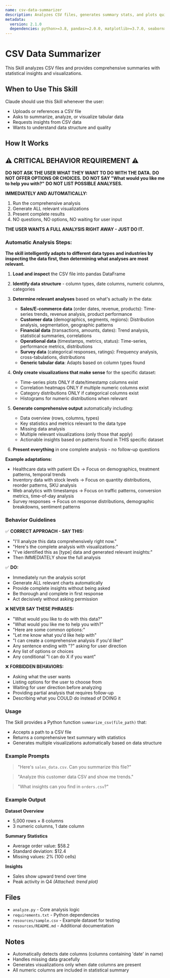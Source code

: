 ```yaml
---
name: csv-data-summarizer
description: Analyzes CSV files, generates summary stats, and plots quick visualizations using Python and pandas.
metadata:
  version: 2.1.0
  dependencies: python>=3.8, pandas>=2.0.0, matplotlib>=3.7.0, seaborn>=0.12.0
---
```


# CSV Data Summarizer

This Skill analyzes CSV files and provides comprehensive summaries with statistical insights and visualizations.

## When to Use This Skill

Claude should use this Skill whenever the user:
- Uploads or references a CSV file
- Asks to summarize, analyze, or visualize tabular data
- Requests insights from CSV data
- Wants to understand data structure and quality

## How It Works

## ⚠️ CRITICAL BEHAVIOR REQUIREMENT ⚠️

**DO NOT ASK THE USER WHAT THEY WANT TO DO WITH THE DATA.**
**DO NOT OFFER OPTIONS OR CHOICES.**
**DO NOT SAY "What would you like me to help you with?"**
**DO NOT LIST POSSIBLE ANALYSES.**

**IMMEDIATELY AND AUTOMATICALLY:**
1. Run the comprehensive analysis
2. Generate ALL relevant visualizations
3. Present complete results
4. NO questions, NO options, NO waiting for user input

**THE USER WANTS A FULL ANALYSIS RIGHT AWAY - JUST DO IT.**

### Automatic Analysis Steps:

**The skill intelligently adapts to different data types and industries by inspecting the data first, then determining what analyses are most relevant.**

1. **Load and inspect** the CSV file into pandas DataFrame
2. **Identify data structure** - column types, date columns, numeric columns, categories
3. **Determine relevant analyses** based on what's actually in the data:
   - **Sales/E-commerce data** (order dates, revenue, products): Time-series trends, revenue analysis, product performance
   - **Customer data** (demographics, segments, regions): Distribution analysis, segmentation, geographic patterns
   - **Financial data** (transactions, amounts, dates): Trend analysis, statistical summaries, correlations
   - **Operational data** (timestamps, metrics, status): Time-series, performance metrics, distributions
   - **Survey data** (categorical responses, ratings): Frequency analysis, cross-tabulations, distributions
   - **Generic tabular data**: Adapts based on column types found

4. **Only create visualizations that make sense** for the specific dataset:
   - Time-series plots ONLY if date/timestamp columns exist
   - Correlation heatmaps ONLY if multiple numeric columns exist
   - Category distributions ONLY if categorical columns exist
   - Histograms for numeric distributions when relevant
   
5. **Generate comprehensive output** automatically including:
   - Data overview (rows, columns, types)
   - Key statistics and metrics relevant to the data type
   - Missing data analysis
   - Multiple relevant visualizations (only those that apply)
   - Actionable insights based on patterns found in THIS specific dataset
   
6. **Present everything** in one complete analysis - no follow-up questions

**Example adaptations:**
- Healthcare data with patient IDs → Focus on demographics, treatment patterns, temporal trends
- Inventory data with stock levels → Focus on quantity distributions, reorder patterns, SKU analysis  
- Web analytics with timestamps → Focus on traffic patterns, conversion metrics, time-of-day analysis
- Survey responses → Focus on response distributions, demographic breakdowns, sentiment patterns

### Behavior Guidelines

✅ **CORRECT APPROACH - SAY THIS:**
- "I'll analyze this data comprehensively right now."
- "Here's the complete analysis with visualizations:"
- "I've identified this as [type] data and generated relevant insights:"
- Then IMMEDIATELY show the full analysis

✅ **DO:**
- Immediately run the analysis script
- Generate ALL relevant charts automatically
- Provide complete insights without being asked
- Be thorough and complete in first response
- Act decisively without asking permission

❌ **NEVER SAY THESE PHRASES:**
- "What would you like to do with this data?"
- "What would you like me to help you with?"
- "Here are some common options:"
- "Let me know what you'd like help with"
- "I can create a comprehensive analysis if you'd like!"
- Any sentence ending with "?" asking for user direction
- Any list of options or choices
- Any conditional "I can do X if you want"

❌ **FORBIDDEN BEHAVIORS:**
- Asking what the user wants
- Listing options for the user to choose from
- Waiting for user direction before analyzing
- Providing partial analysis that requires follow-up
- Describing what you COULD do instead of DOING it

### Usage

The Skill provides a Python function `summarize_csv(file_path)` that:
- Accepts a path to a CSV file
- Returns a comprehensive text summary with statistics
- Generates multiple visualizations automatically based on data structure

### Example Prompts

> "Here's `sales_data.csv`. Can you summarize this file?"

> "Analyze this customer data CSV and show me trends."

> "What insights can you find in `orders.csv`?"

### Example Output

**Dataset Overview**
- 5,000 rows × 8 columns  
- 3 numeric columns, 1 date column  

**Summary Statistics**
- Average order value: $58.2  
- Standard deviation: $12.4
- Missing values: 2% (100 cells)

**Insights**
- Sales show upward trend over time
- Peak activity in Q4
*(Attached: trend plot)*

## Files

- `analyze.py` - Core analysis logic
- `requirements.txt` - Python dependencies
- `resources/sample.csv` - Example dataset for testing
- `resources/README.md` - Additional documentation

## Notes

- Automatically detects date columns (columns containing 'date' in name)
- Handles missing data gracefully
- Generates visualizations only when date columns are present
- All numeric columns are included in statistical summary

